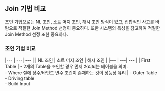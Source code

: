 ## Join 기법 비교

조인 기법으로는 NL 조인, 소트 머지 조인, 해시 조인 방식이 있고, 집합적인 사고를 바탕으로 적절한 Join Method 선정이 중요하다.
또한 시스템의 특성을 참고하여 적절한 Join Method 선정 또한 중요하다.

### 조인 기법 비교

|--- | ---| --- |
| NL 조인 | 소트 머지 조인 | 해시 조인 |
|--- | ---| --- |
| First Table | - 2개의 Table을 조인할 경우 먼저 처리되는 테이블을 의미. <br> - Where 절에 상수/바인드 변수 조건이 존재하는 것이 성능상 유리 | - Outer Table <br> - Driving table <br> - Build Input